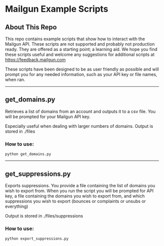 # Mailgun Example Scripts

## About This Repo

This repo contains example scripts that show how to interact with the Mailgun API. These scripts are not supported and probably not production ready. They are offered as a starting point; a learning aid. We hope you find these scripts useful and welcome any suggestions for additional scripts at https://feedback.mailgun.com

These scripts have been designed to be as user friendly as possible and will prompt you for any needed information, such as your API key or file names, when ran.

---

## __get_domains.py__

Retrieves a list of domains from an account and outputs it to a csv file. You will be prompted for your Mailgun API key.

Especially useful when dealing with larger numbers of domains. Output is stored in ./files

### How to use:

```
python get_domains.py
```

---

## __get_suppressions.py__

Exports suppressions. You provide a file containing the list of domains you wish to export from. When you run the script you will be prompted for API key, a file containing the domains you wish to export from, and which suppressions you wish to export (bounces or complaints or unsubs or everything)

Output is stored in ./files/suppressions

### How to use:

```
python export_suppressions.py
```

